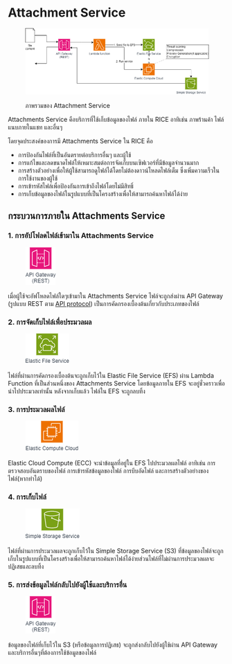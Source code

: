 # Attachment Service

<figure><img src="../../.gitbook/assets/attachments.drawio.png" alt=""><figcaption><p>ภาพรวมของ Attachment Service</p></figcaption></figure>

Attachments Service คือบริการที่ใช้เก็บข้อมูลของไฟล์ ภายใน RICE อาทิเช่น ภาพร้านค้า ไฟล์แนบภายในแชท และอื่นๆ

โดยจุดประสงค์ของการมี Attachments Service ใน RICE คือ
- การป้องกันไฟล์ที่เป็นอันตรายต่อบริการอื่นๆ และผู้ใช้
- การแก้ไขและลดขนาดไฟล์ให้เหมาะสมต่อการจัดเก็บบนเซิฟเวอร์ที่มีข้อมูลจำนวนมาก
- การสร้างตัวอย่างเพื่อให้ผู้ใช้สามารถดูไฟล์ได้โดยไม่ต้องดาวน์โหลดไฟล์เต็ม ซึ่งเพิ่มความเร็วในการใช้งานของผู้ใช้
- การเข้ารหัสไฟล์เพื่อป้องกันการเข้าถึงไฟล์โดยไม่มีสิทธิ์
- การเก็บข้อมูลของไฟล์ในรูปแบบที่เป็นโครงสร้างเพื่อให้สามารถค้นหาไฟล์ได้ง่าย

## กระบวนการภายใน Attachments Service

### 1. การอัปโฟลดไฟล์เข้ามาใน Attachments Service

<figure><img src="../../.gitbook/assets/api_gateway.aws.png" alt=""></figure>

เมื่อผู้ใช้จะอัฟโหลดไฟล์ใดๆเข้ามาใน Attachments Service ไฟล์จะถูกส่งผ่าน API Gateway (รูปแบบ REST ตาม [API protocol](./api-protocol.md)) เป็นการคัดกรองเบื้องต้นเกี่ยวกับประเภทของไฟล์

### 2. การจัดเก็บไฟล์เพื่อประมวลผล

<figure><img src="../../.gitbook/assets/efs.aws.png" alt=""></figure>

ไฟล์ที่ผ่านการคัดกรองเบื้องต้นจะถูกเก็บไว้ใน Elastic File Service (EFS) ผ่าน Lambda Function ที่เป็นส่วนหนึ่งของ Attachments Service โดยข้อมูลภายใน EFS จะอยู่ชั่วคราวเพื่อนำไปประมวลเท่านั้น หลังจากเก็บแล้ว ไฟล์ใน EFS จะถูกลบทิ้ง

### 3. การประมวลผลไฟล์

<figure><img src="../../.gitbook/assets/ecc.aws.png" alt=""></figure>

Elastic Cloud Compute (ECC) จะนำข้อมูลที่อยู่ใน EFS ไปประมวลผลไฟล์ อาทิเช่น การตรวจสอบอันตราบของไฟล์ การเข้ารหัสข้อมูลของไฟล์ การบีบอัดไฟล์ และการสร้างตัวอย่างของไฟล์(หากทำได้)

### 4. การเก็บไฟล์

<figure><img src="../../.gitbook/assets/s3.aws.png" alt=""></figure>

ไฟล์ที่ผ่านการประมวลผลจะถูกเก็บไว้ใน Simple Storage Service (S3) ที่ข้อมูลของไฟล์จะถูกเก็บในรูปแบบที่เป็นโครงสร้างเพื่อให้สามารถค้นหาไฟล์ได้ง่ายส่วนไฟล์ที่ไม่ผ่านการประมวลผลจะปฏิเสธและลบทิ้ง

### 5. การส่งข้อมูลไฟล์กลับไปยังผู้ใช้และบริการอื่น

<figure><img src="../../.gitbook/assets/api_gateway.aws.png" alt=""></figure>

ข้อมูลของไฟล์ที่เก็บไว้ใน S3 (หรือข้อมูลการปฏิเสธ) จะถูกส่งกลับไปยังผู้ใช้ผ่าน API Gateway และบริการอื่นๆที่ต้องการใช้ข้อมูลของไฟล์

